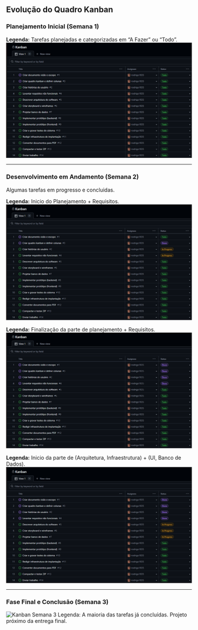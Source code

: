 ## Evolução do Quadro Kanban

### Planejamento Inicial  (Semana 1)
**Legenda:** Tarefas planejadas e categorizadas em “A Fazer” ou “Todo”.
![kaban Semana 1](/Kanban/todo.png)



---

### Desenvolvimento em Andamento (Semana 2)
Algumas tarefas em progresso e concluidas.

**Legenda:** Inicio do Planejamento + Requisitos.
![Kanban Semana 2](/Kanban/kanban_2.png)

**Legenda:** Finalização da parte de planejamento + Requisitos.
![Kanban Semana 2](/Kanban/kanban_3.png)

**Legenda:** Inicio da parte de (Arquitetura, Infraestrutura) + (UI, Banco de Dados).
![Kanban Semana 2](/Kanban/kanba_4.png)



---

### Fase Final e Conclusão (Semana 3)
![Kanban Semana 3](imagens/kanban3.png)
Legenda: A maioria das tarefas já concluídas. Projeto próximo da entrega final.
